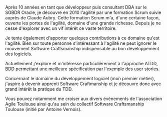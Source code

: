 Après 10 années en tant que développeur puis consultant DBA sur le SGBDR Oracle, je découvre en 2010 l'agilité par une formation Scrum suivie auprès de Claude Aubry. Cette formation Scrum m'a, d'une certaine façon, ouverte les portes de l'agilité, domaine d'une grande richesse. Depuis je ne cesse d'explorer avec un vif intérêt ce vaste territoire. 

Je tente également d'apporter quelques contributions à ce domaine qu'est l'agilité. Bien sur toute personne s'intéressant à l'agilité ne peut ignorer le mouvement Software Craftsmanship indispensable au bon développement des logiciels. 

Actuellement j'explore et m'intéresse particulièrement à l'approche ATDD, BDD permettant une meilleure spécification par l'exemple des user stories. 

Concernant le domaine du développement logiciel (mon premier métier), j'aspire à devenir apprenti Software Craftmanship et je découvre donc avec grand intérêt la pratique du TDD.

Vous pouvez notamment me croiser aux divers événements de l'association Agile Toulouse ainsi qu'au sein du collectif Software Craftsmanship Toulouse (initié par Antoine Vernois). 

